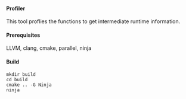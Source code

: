 #### Profiler

This tool proflies the functions to get intermediate runtime information.

#### Prerequisites

LLVM, clang, cmake, parallel, ninja


#### Build

```
mkdir build
cd build
cmake .. -G Ninja
ninja
```

